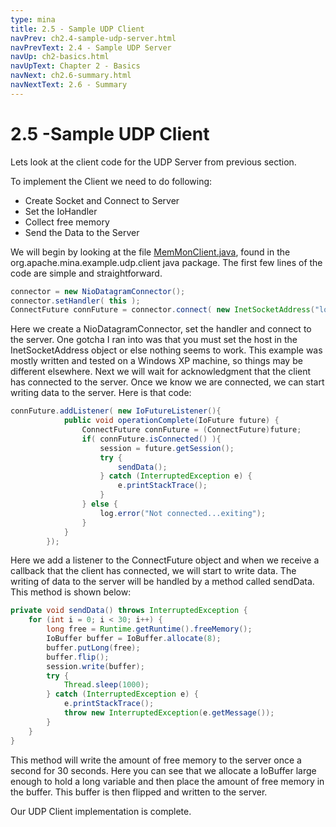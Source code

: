 ```yaml
---
type: mina
title: 2.5 - Sample UDP Client
navPrev: ch2.4-sample-udp-server.html
navPrevText: 2.4 - Sample UDP Server
navUp: ch2-basics.html
navUpText: Chapter 2 - Basics
navNext: ch2.6-summary.html
navNextText: 2.6 - Summary
---
```


# 2.5 -Sample UDP Client

Lets look at the client code for the UDP Server from previous section.

To implement the Client we need to do following:

* Create Socket and Connect to Server
* Set the IoHandler
* Collect free memory
* Send the Data to the Server

We will begin by looking at the file [MemMonClient.java](https://nightlies.apache.org/mina/mina/2.0.22/xref/org/apache/mina/example/udp/client/MemMonClient.html), found in the org.apache.mina.example.udp.client java package. The first few lines of the code are simple and straightforward.

```java
connector = new NioDatagramConnector();
connector.setHandler( this );
ConnectFuture connFuture = connector.connect( new InetSocketAddress("localhost", MemoryMonitor.PORT ));
```

Here we create a NioDatagramConnector, set the handler and connect to the server. One gotcha I ran into was that you must set the host in the InetSocketAddress object or else nothing seems to work. This example was mostly written and tested on a Windows XP machine, so things may be different elsewhere. Next we will wait for acknowledgment that the client has connected to the server. Once we know we are connected, we can start writing data to the server. Here is that code:

```java
connFuture.addListener( new IoFutureListener(){
            public void operationComplete(IoFuture future) {
                ConnectFuture connFuture = (ConnectFuture)future;
                if( connFuture.isConnected() ){
                    session = future.getSession();
                    try {
                        sendData();
                    } catch (InterruptedException e) {
                        e.printStackTrace();
                    }
                } else {
                    log.error("Not connected...exiting");
                }
            }
        });
```

Here we add a listener to the ConnectFuture object and when we receive a callback that the client has connected, we will start to write data. The writing of data to the server will be handled by a method called sendData. This method is shown below:

```java
private void sendData() throws InterruptedException {
    for (int i = 0; i < 30; i++) {
        long free = Runtime.getRuntime().freeMemory();
        IoBuffer buffer = IoBuffer.allocate(8);
        buffer.putLong(free);
        buffer.flip();
        session.write(buffer);
        try {
            Thread.sleep(1000);
        } catch (InterruptedException e) {
            e.printStackTrace();
            throw new InterruptedException(e.getMessage());
        }
    }
}
```

This method will write the amount of free memory to the server once a second for 30 seconds. Here you can see that we allocate a IoBuffer large enough to hold a long variable and then place the amount of free memory in the buffer. This buffer is then flipped and written to the server.

Our UDP Client implementation is complete.
